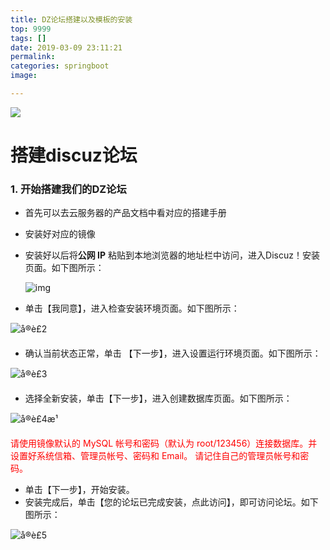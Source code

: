 ```yaml
---
title: DZ论坛搭建以及模板的安装
top: 9999
tags: []
date: 2019-03-09 23:11:21
permalink:
categories: springboot
image:

---
```


<p class="description"></p>

<meta name="referrer" content="no-referrer" />

<img src="http://blog-mamba.oss-cn-beijing.aliyuncs.com/springboot/title.png">

<!-- more -->

# 搭建discuz论坛

### 1. 开始搭建我们的DZ论坛

- 首先可以去云服务器的产品文档中看对应的搭建手册

- 安装好对应的镜像

- 安装好以后将**公网 IP** 粘贴到本地浏览器的地址栏中访问，进入Discuz！安装页面。如下图所示：

  ![img](https://main.qcloudimg.com/raw/c55ce0a0a24ef524c0bf0352b6651feb.png)

- 单击【我同意】，进入检查安装环境页面。如下图所示：

![å®è£2](https://mc.qcloudimg.com/static/img/c5a521673ed6f1a3528ba67ca5886ee4/image.png)

- 确认当前状态正常，单击 【下一步】，进入设置运行环境页面。如下图所示：

![å®è£3](https://mc.qcloudimg.com/static/img/11a44bd86bfdfcd1fe3dcce6e8f200e6/image.png)

- 选择全新安装，单击【下一步】，进入创建数据库页面。如下图所示：

![å®è£4æ¹](https://mc.qcloudimg.com/static/img/5d5184cfb34f98d791c243273b910065/image.png)

<font style=color:red>请使用镜像默认的 MySQL 帐号和密码（默认为 root/123456）连接数据库。并设置好系统信箱、管理员帐号、密码和 Email。
请记住自己的管理员帐号和密码。</font>



- 单击【下一步】，开始安装。
- 安装完成后，单击【您的论坛已完成安装，点此访问】，即可访问论坛。如下图所示：

![å®è£5](https://mc.qcloudimg.com/static/img/41dab1ec86120a565bdd790238f271da/image.png)



